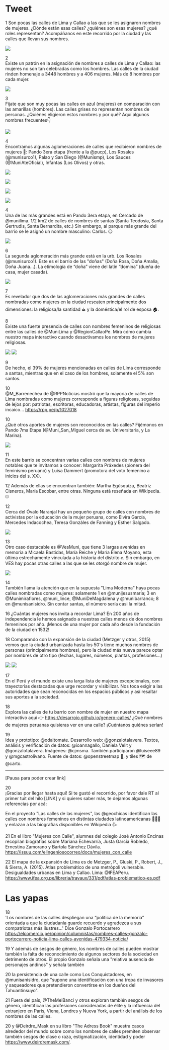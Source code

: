 # Tweet

1
Son pocas las calles de Lima y Callao a las que se les asignaron nombres de mujeres. ¿Dónde están esas calles? ¿quiénes son esas mujeres? ¿qué roles representan? Acompáñanos en este recorrido por la ciudad y las calles que llevan sus nombres.

![](../../images/twitter1.gif)   
  
2  
Existe un patrón en la asignación de nombres a calles de Lima y Callao: las mujeres no son tan celebradas como los hombres. Las calles de la ciudad rinden homenaje a 3448 hombres y a 406 mujeres. Más de 8 hombres por cada mujer.  

![](../../images/lima.png) 

3  
Fíjate que son muy pocas las calles en azul (mujeres) en comparación con las amarillas (hombres). Las calles grises no representan nombres de personas. ¿Quiénes eligieron estos nombres y por qué? Aquí algunos nombres frecuentes👇 

![](../../images/nombres.png)   

4  
Encontramos algunas aglomeraciones de calles que recibieron nombres de mujeres 🔎: Pando 3era etapa (frente a la @pucp), Los Rosales (@munisurco1), Palao y San Diego (@Munismp), Los Sauces (@MuniAteOficial), Infantas (Los Olivos) y otras.  

![](../../images/ag_pando3.png)  

![](../../images/ag_losrosales.png)  

![](../../images/ag_sandiego.png)  

![](../../images/ag_infantas.png)   

4  
Una de las más grandes está en Pando 3era etapa, en Cercado de @munilima. 1/2 km2 de calles de nombres de santas (Santa Teodosia, Santa Gertrudis, Santa Bernardita, etc.) Sin embargo, al parque más grande del barrio se le asignó un nombre masculino: Carlos. 😑  

![](../../images/pando3.png)  

6  
La segunda aglomeración más grande está en la urb. Los Rosales (@munisurco1). Este es el barrio de las "doñas" (Doña Rosa, Doña Amalia, Doña Juana...). La etimología de “doña” viene del latín “domina” (dueña de casa, mujer casada).  

![](../../images/los_rosales.png)

7  
Es revelador que dos de las aglomeraciones más grandes de calles nombradas como mujeres en la ciudad rescaten principalmente dos dimensiones: la religiosa/la santidad ⛪ y la doméstica/el rol de esposa 🏠. 

8  
Existe una fuerte presencia de calles con nombres femeninos de religiosas entre las calles de @MuniLima y @RegionCallaoPe. Mira cómo cambia nuestro mapa interactivo cuando desactivamos los nombres de mujeres religiosas.  

![](../../images/female_rel.png)
![](../../images/female_notrel.png)

9  
De hecho, el 39% de mujeres mencionadas en calles de Lima corresponde a santas, mientras que en el caso de los hombres, solamente el 5% son santos.

10  
@M_Barrenechea de @RPPNoticias mostró que la mayoría de calles de Lima nombradas como mujeres corresponde a figuras religiosas, seguidas de lejos por: patriotas, escritoras, educadoras, artistas, figuras del imperio incaico... https://rpp.pe/p/1027018

10  
¿Qué otros aportes de mujeres son reconocidos en las calles? Fijémonos en Pando 7ma Etapa (@Muni_San_Miguel cerca de av. Universitaria, y La Marina).  

![](../../images/pando7.png)

11  
En este barrio se concentran varias calles con nombres de mujeres notables que te invitamos a conocer: Margarita Práxedes (pionera del feminismo peruano) y Luisa Dammert (promotora del voto femenino a inicios del s. XX). 

12
Además de ellas se encuentran también: Martha Egúsquiza, Beatriz Cisneros, María Escobar, entre otras. Ninguna está reseñada en Wikipedia. 🙄

12  
Cerca del Óvalo Naranjal hay un pequeño grupo de calles con nombres de activistas por la educación de la mujer peruana, como Elvira García, Mercedes Indacochea, Teresa Gonzáles de Fanning y Esther Salgado.

![](../../images/naranjal.png)

13  
Otro caso destacable es @VesMuni, que tiene 3 largas avenidas en memoria a Micaela Bastidas, María Reiche y María Elena Moyano, esta última estrechamente vinculada a la historia del distrito ✊. Sin embargo, en VES hay pocas otras calles a las que se les otorgó nombre de mujer.

![](../../images/ves.png)

14  
También llama la atención que en la supuesta "Lima Moderna" haya pocas calles nombradas como mujeres: solamente 1 en @munijesusmaria; 3 en @Munimiraflores, @muni_lince, @MuniDeMagdalena y @munibarranco; 8 en @munisanisidro. Sin contar santas, el número sería casi la mitad.

16
¿Cuántas mujeres nos invita a recordar Lima? En 200 años de independencia le hemos asignado a nuestras calles menos de dos nombres femeninos por año. ¡Menos de una mujer por cada año desde la fundación de la ciudad en 1532!

18
Comparando con la expansión de la ciudad (Metzger y otros, 2015) vemos que la ciudad urbanizada hasta los 50's tiene muchos nombres de personas (principalmente hombres), pero la ciudad más nueva parece optar por nombres de otro tipo (fechas, lugares, números, plantas, profesiones...)  

![](../../images/metzger_et_al.png)
![](../../images/female_rel.png)

17  
En el Perú y el mundo existe una larga lista de mujeres excepcionales, con trayectorias destacadas que urge recordar y visibilizar. Nos toca exigir a las autoridades que sean reconocidas en los espacios públicos y así resaltar sus aportes a la sociedad.

18  
Explora las calles de tu barrio con nombre de mujer en nuestro mapa interactivo aquí 👉 https://desarroio.github.io/genero-calles/ ¿Qué nombres de mujeres peruanas quisieras ver en una calle? ¡Cuéntanos quiénes serían!

19  
Idea y prototipo: @odaltomate. Desarrollo web: @gonzalotalavera. Textos, análisis y verificación de datos: @ioannagallo, Daniela Velit y @gonzalotalavera. Imágenes: @cjmsma. También participaron @luiseee89 y @mgcastrolivano. Fuente de datos: @openstreetmap 🔎, y tiles 🗺️ de @carto. 

----
[Pausa para poder crear link]

20  
¡Gracias por llegar hasta aquí! Si te gustó el recorrido, por favor dale RT al primer tuit del hilo [LINK] y si quieres saber más, te dejamos algunas referencias por acá:

En el proyecto "Las calles de las mujeres", las @geochicas identifican las calles con nombres femeninos en distintas ciudades latinoamericanas 👏👏👏 y enlazan a las biografías disponibles en Wikipedia 👍

21
En el libro "Mujeres con Calle", alumnes del colegio José Antonio Encinas recopilan biografías sobre Mariana Echevarría, Justa García Robledo, Ernestina Zamorano y Bartola Sánchez Dávila. https://issuu.com/elingeniosocorreo/docs/mujeres_con_calle

22
El mapa de la expansión de Lima es de Metzger, P., Gluski, P., Robert, J., & Sierra, A. (2015). Atlas problemático de una metrópoli vulnerable. Desigualdades urbanas en Lima y Callao. Lima: @IFEAPeru. https://www.ifea.org.pe/libreria/travaux/331/pdf/atlas-problematico-es.pdf



# Las yapas

18  
'Los nombres de las calles despliegan una “política de la memoria” orientada a que la ciudadanía guarde recuerdo y agradezca a sus compatriotas más ilustres...' Dice Gonzalo Portocarrero https://elcomercio.pe/opinion/columnistas/nombres-calles-gonzalo-portocarrero-noticia-lima-calles-avenidas-479334-noticia/

19
Y además de sesgos de género, los nombres de calles pueden mostrar también la falta de reconocimiento de algunos sectores de la sociedad en detrimento de otros. El propio Gonzalo señala una "relativa ausencia de personajes andinos" y señala también

20
la persistencia de una calle como Los Conquistadores, en @munisanisidro, que "supone una identificación con una tropa de invasores y saqueadores que pretendieron convertirse en los dueños del Tahuantinsuyo".

21 Fuera del país, @TheMelBanci y otros exploran también sesgos de género, identifican las profesiones consideradas de élite y la influencia del extranjero en Paris, Viena, Londres y Nueva York, a partir del análisis de los nombres de las calles.

20 y @Deirdre_Mask en su libro "The Adress Book" muestra casos alrededor del mundo sobre como los nombres de calles premiten observar también sesgos de clase o raza, estigmatización, identidad y poder https://www.deirdremask.com/. 

